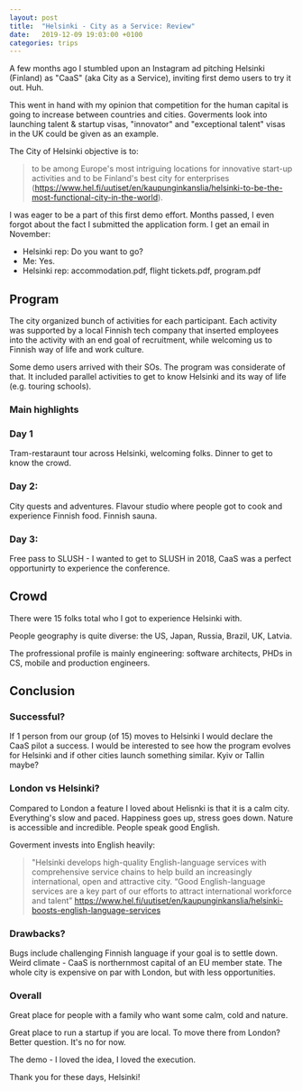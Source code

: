 ```yaml
---
layout: post
title:  "Helsinki - City as a Service: Review"
date:   2019-12-09 19:03:00 +0100
categories: trips
---
```


A few months ago I stumbled upon an Instagram ad pitching Helsinki (Finland) as "CaaS" (aka City as a Service), inviting first demo users to try it out. Huh.

This went in hand with my opinion that competition for the human capital is going to increase between countries and cities. Goverments look into launching talent & startup visas, "innovator" and "exceptional talent" visas in the UK could be given as an example.

The City of Helsinki objective is to:
> to be among Europe's most intriguing locations for innovative start-up activities and to be Finland's best city for enterprises (https://www.hel.fi/uutiset/en/kaupunginkanslia/helsinki-to-be-the-most-functional-city-in-the-world).

I was eager to be a part of this first demo effort. Months passed, I even forgot about the fact I submitted the application form. I get an email in November:
- Helsinki rep: Do you want to go? 
- Me: Yes. 
- Helsinki rep: accommodation.pdf, flight tickets.pdf, program.pdf

## Program

The city organized bunch of activities for each participant. Each activity was supported by a local Finnish tech company that inserted employees into the activity with an end goal of recruitment, while welcoming us to Finnish way of life and work culture.

Some demo users arrived with their SOs. The program was considerate of that. It included parallel activities to get to know Helsinki and its way of life (e.g. touring schools).

### Main highlights
### Day 1
Tram-restaraunt tour across Helsinki, welcoming folks. 
Dinner to get to know the crowd.

### Day 2:
City quests and adventures. 
Flavour studio where people got to cook and experience Finnish food. 
Finnish sauna.

### Day 3:
Free pass to SLUSH - I wanted to get to SLUSH in 2018, CaaS was a perfect opportunirty to experience the conference. 

## Crowd

There were 15 folks total who I got to experience Helsinki with.

People geography is quite diverse: the US, Japan, Russia, Brazil, UK, Latvia.

The profressional profile is mainly engineering: software architects, PHDs in CS, mobile and production engineers. 

## Conclusion

### Successful?

If 1 person from our group (of 15) moves to Helsinki I would declare the CaaS pilot a success. I would be interested to see how the program evolves for Helsinki and if other cities launch something similar. Kyiv or Tallin maybe? 

### London vs Helsinki?

Compared to London a feature I loved about Helisnki is that it is a calm city. Everything's slow and paced. Happiness goes up, stress goes down. Nature is accessible and incredible. People speak good English. 

Goverment invests into English heavily:
> "Helsinki develops high-quality English-language services with comprehensive service chains to help build an increasingly international, open and attractive city. “Good English-language services are a key part of our efforts to attract international workforce and talent” https://www.hel.fi/uutiset/en/kaupunginkanslia/helsinki-boosts-english-language-services

### Drawbacks?

Bugs include challenging Finnish language if your goal is to settle down. Weird climate - CaaS is northernmost capital of an EU member state. The whole city is expensive on par with London, but with less opportunities. 

### Overall

Great place for people with a family who want some calm, cold and nature. 

Great place to run a startup if you are local. To move there from London? Better question. It's no for now.

The demo - I loved the idea, I loved the execution. 

Thank you for these days, Helsinki!
